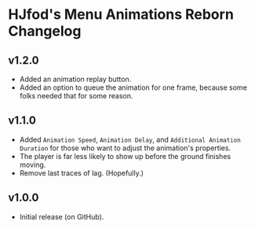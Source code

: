 # HJfod's Menu Animations Reborn Changelog
## v1.2.0
- Added an animation replay button.
- Added an option to queue the animation for one frame, because some folks needed that for some reason.
## v1.1.0
- Added `Animation Speed`, `Animation Delay`, and `Additional Animation Duration` for those who want to adjust the animation's properties.
- The player is far less likely to show up before the ground finishes moving.
- Remove last traces of lag. (Hopefully.)
## v1.0.0
- Initial release (on GitHub).